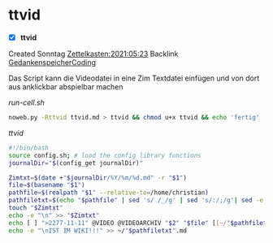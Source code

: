 # ttvid

- [X] **ttvid**

Created Sonntag [Zettelkasten:2021:05:23]()
Backlink [GedankenspeicherCoding](../GedankenspeicherCoding.md)

Das Script kann die Videodatei in eine Zim Textdatei einfügen und von dort aus anklickbar abspielbar machen

*run-cell.sh*
```bash
noweb.py -Rttvid ttvid.md > ttvid && chmod u+x ttvid && echo 'fertig'
```

*ttvid*
```bash
#!/bin/bash
source config.sh; # load the config library functions
journalDir="$(config_get journalDir)"

Zimtxt=$(date +"$journalDir/%Y/%m/%d.md" -r "$1")
file=$(basename "$1")
pathfile=$(realpath "$1" --relative-to=/home/christian)
pathfiletxt=$(echo "$pathfile" | sed 's/ /_/g' | sed 's/:/;/g'| sed -e "s/'/_/g" | sed 's/\"//g' )
touch "$Zimtxt"
echo -e "\n" >> "$Zimtxt"
echo [ ] ">2277-11-11" @VIDEO @VIDEOARCHIV "$2" "$file" [[~/"$pathfiletxt".md]] ";" [[~/"$pathfile"]] >> "$Zimtxt"
echo -e "\nIST IM WIKI!!!" >> ~/"$pathfiletxt".md
```

